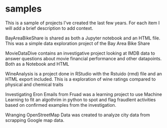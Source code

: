 # samples

This is a sample of projects I've created the last few years. For each item I will add a brief description to add context.

BayAreaBikeShare is shared as both a Jupyter notebook and an HTML file. This was a simple data exploration project of the Bay Area Bike Share

MovieDataDive contains an investigative project looking at IMDB data to answer questions about movie financial performance and other datapoints. Both as a Notebook and HTML


WineAnalysis is a project done in RStudio with the Rstuido (rmd) file and an HTML export included. This is a exploration of wine ratings compared to physical and chemical traits


 Investigating Eron Emails from Fruad was a learning project to use Machine Learning to fit an algothrim in python to spot and flag fraudlent activities based on confirmed examples from the investigation.
 
 Wranging OpenStreetMap Data was created to analyze city data from scrapping Google map data.
